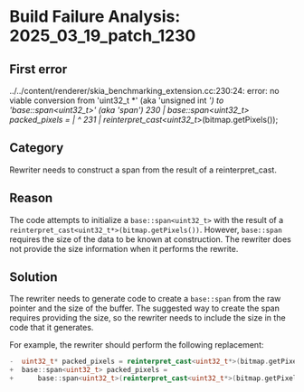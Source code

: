 # Build Failure Analysis: 2025_03_19_patch_1230

## First error

../../content/renderer/skia_benchmarking_extension.cc:230:24: error: no viable conversion from 'uint32_t *' (aka 'unsigned int *') to 'base::span<uint32_t>' (aka 'span<unsigned int>')
  230 |   base::span<uint32_t> packed_pixels =
      |                        ^
  231 |       reinterpret_cast<uint32_t*>(bitmap.getPixels());

## Category
Rewriter needs to construct a span from the result of a reinterpret_cast.

## Reason
The code attempts to initialize a `base::span<uint32_t>` with the result of a `reinterpret_cast<uint32_t*>(bitmap.getPixels())`. However, `base::span` requires the size of the data to be known at construction. The rewriter does not provide the size information when it performs the rewrite.

## Solution
The rewriter needs to generate code to create a `base::span` from the raw pointer and the size of the buffer. The suggested way to create the span requires providing the size, so the rewriter needs to include the size in the code that it generates.

For example, the rewriter should perform the following replacement:

```c++
-  uint32_t* packed_pixels = reinterpret_cast<uint32_t*>(bitmap.getPixels());
+  base::span<uint32_t> packed_pixels =
+      base::span<uint32_t>(reinterpret_cast<uint32_t*>(bitmap.getPixels()), bitmap.computeByteSize() / sizeof(uint32_t));